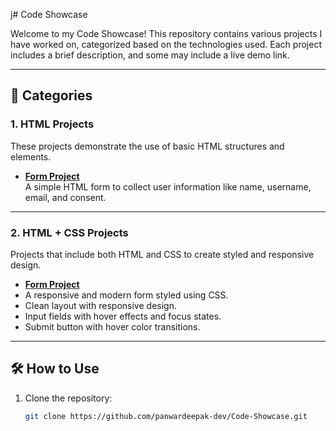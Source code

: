  j# Code Showcase

Welcome to my Code Showcase! This repository contains various projects I have worked on, categorized based on the technologies used. Each project includes a brief description, and some may include a live demo link.

---

## 📂 Categories

### 1. HTML Projects
These projects demonstrate the use of basic HTML structures and elements.

- **[Form Project](https://github.com/panwardeepak-dev/Code-Showcase/tree/main/HTML-Projects/Project1)**  
  A simple HTML form to collect user information like name, username, email, and consent.

---

### 2. HTML + CSS Projects
Projects that include both HTML and CSS to create styled and responsive design.

- **[Form Project](https://github.com/panwardeepak-dev/Code-Showcase/tree/main/CSS-Projects/Project1)** 
- A responsive and modern form styled using CSS.
- Clean layout with responsive design.
- Input fields with hover effects and focus states.
- Submit button with hover color transitions.

---


## 🛠️ How to Use
1. Clone the repository:  
   ```bash
   git clone https://github.com/panwardeepak-dev/Code-Showcase.git
